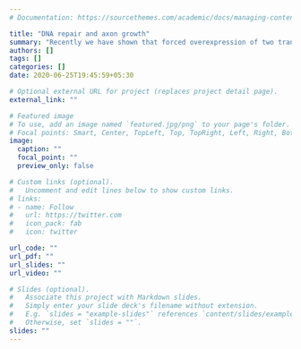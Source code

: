 ```yaml
---
# Documentation: https://sourcethemes.com/academic/docs/managing-content/

title: "DNA repair and axon growth"
summary: "Recently we have shown that forced overexpression of two transcription factors KLF6/Nr5a2 leads to the upregulation of genes involved in DNA repair. DNA damage is a frequent consequence of increased cellular metabolism, such as transcription in many dividing cells including neuronal progenitor cells. During development, DNA repair mechanisms are active in progenitor cells, allowing repair to proceed alongside active transcription, preserving genome integrity, and promoting effective axon growth. Using bioinformatics approaches, we have identified that several pro-growth TFs occupy DNA repair genes during developmental axon growth. We are now exploring the link between DNA repair and axon growth in CNS neurons."
authors: []
tags: []
categories: []
date: 2020-06-25T19:45:59+05:30

# Optional external URL for project (replaces project detail page).
external_link: ""

# Featured image
# To use, add an image named `featured.jpg/png` to your page's folder.
# Focal points: Smart, Center, TopLeft, Top, TopRight, Left, Right, BottomLeft, Bottom, BottomRight.
image:
  caption: ""
  focal_point: ""
  preview_only: false

# Custom links (optional).
#   Uncomment and edit lines below to show custom links.
# links:
# - name: Follow
#   url: https://twitter.com
#   icon_pack: fab
#   icon: twitter

url_code: ""
url_pdf: ""
url_slides: ""
url_video: ""

# Slides (optional).
#   Associate this project with Markdown slides.
#   Simply enter your slide deck's filename without extension.
#   E.g. `slides = "example-slides"` references `content/slides/example-slides.md`.
#   Otherwise, set `slides = ""`.
slides: ""
---
```

